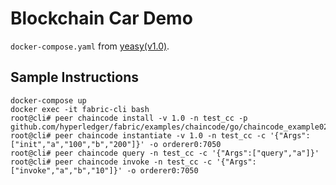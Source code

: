 # Blockchain Car Demo

`docker-compose.yaml` from [yeasy(v1.0)](https://github.com/yeasy/docker-compose-files/tree/master/hyperledger/1.0).

## Sample Instructions

```
docker-compose up
docker exec -it fabric-cli bash
root@cli# peer chaincode install -v 1.0 -n test_cc -p github.com/hyperledger/fabric/examples/chaincode/go/chaincode_example02
root@cli# peer chaincode instantiate -v 1.0 -n test_cc -c '{"Args":["init","a","100","b","200"]}' -o orderer0:7050
root@cli# peer chaincode query -n test_cc -c '{"Args":["query","a"]}'
root@cli# peer chaincode invoke -n test_cc -c '{"Args":["invoke","a","b","10"]}' -o orderer0:7050
```